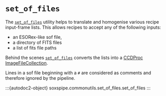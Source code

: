 # `set_of_files`

The [`set_of_files`](#soxspipe.commonutils.set_of_files) utility helps to translate and homogenise various recipe input-frame lists. This allows recipes to accept any of the following inputs:

* an ESORex-like sof file,
* a directory of FITS files
* a list of fits file paths

Behind the scenes [`set_of_files`](#soxspipe.commonutils.set_of_files) converts the lists into a [CCDProc ImageFileCollection](https://ccdproc.readthedocs.io/en/latest/api/ccdproc.ImageFileCollection.html).

Lines in a sof file beginning with a `#` are considered as comments and therefore ignored by the pipeline.

:::{autodoc2-object} soxspipe.commonutils.set_of_files.set_of_files
:::

